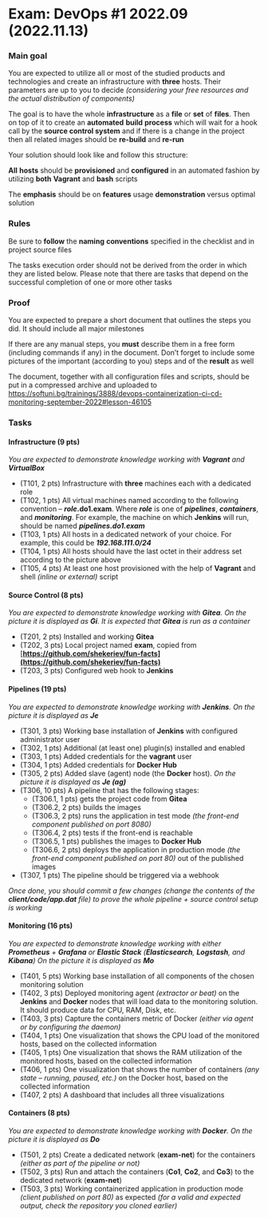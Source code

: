 ﻿
# **Exam: DevOps #1 2022.09 (2022.11.13)**
### **Main goal**
You are expected to utilize all or most of the studied products and technologies and create an infrastructure with **three** hosts. Their parameters are up to you to decide *(considering your free resources and the actual distribution of components)*

The goal is to have the whole **infrastructure** as a **file** or **set** of **files**. Then on top of it to create an **automated** **build** **process** which will wait for a hook call by the **source control system** and if there is a change in the project then all related images should be **re-build** and **re-run**

Your solution should look like and follow this structure:

**All** **hosts** should be **provisioned** and **configured** in an automated fashion by utilizing **both** **Vagrant** and **bash** scripts

The **emphasis** should be on **features** usage **demonstration** versus optimal solution
### **Rules**
Be sure to **follow** the **naming** **conventions** specified in the checklist and in project source files

The tasks execution order should not be derived from the order in which they are listed below. Please note that there are tasks that depend on the successful completion of one or more other tasks
### **Proof**
You are expected to prepare a short document that outlines the steps you did. It should include all major milestones

If there are any manual steps, you **must** describe them in a free form (including commands if any) in the document. Don’t forget to include some pictures of the important (according to you) steps and of the **result** as well

The document, together with all configuration files and scripts, should be put in a compressed archive and uploaded to <https://softuni.bg/trainings/3888/devops-containerization-ci-cd-monitoring-september-2022#lesson-46105> 
### **Tasks**
#### **Infrastructure (9 pts)**
*You are expected to demonstrate knowledge working with **Vagrant** and **VirtualBox***

- (T101, 2 pts) Infrastructure with **three** machines each with a dedicated role
- (T102, 1 pts) All virtual machines named according to the following convention – ***role*.do1.exam**. Where ***role*** is one of ***pipelines***, ***containers***, and ***monitoring***. For example, the machine on which **Jenkins** will run, should be named ***pipelines.do1.exam***
- (T103, 1 pts) All hosts in a dedicated network of your choice. For example, this could be ***192.168.111.0/24*** 
- (T104, 1 pts) All hosts should have the last octet in their address set according to the picture above
- (T105, 4 pts) At least one host provisioned with the help of **Vagrant** and shell *(inline or external)* script 
#### **Source Control (8 pts)**
*You are expected to demonstrate knowledge working with **Gitea**. On the picture it is displayed as **Gi**. It is expected that **Gitea** is run as a container*

- (T201, 2 pts) Installed and working **Gitea**
- (T202, 3 pts) Local project named **exam**, copied from [**https://github.com/shekeriev/fun-facts](https://github.com/shekeriev/fun-facts)** 
- (T203, 3 pts) Configured web hook to **Jenkins**
#### **Pipelines (19 pts)**
*You are expected to demonstrate knowledge working with **Jenkins**. On the picture it is displayed as **Je***

- (T301, 3 pts) Working base installation of **Jenkins** with configured administrator user
- (T302, 1 pts) Additional (at least one) plugin(s) installed and enabled 
- (T303, 1 pts) Added credentials for the **vagrant** user
- (T304, 1 pts) Added credentials for **Docker Hub**
- (T305, 2 pts) Added slave (agent) node (the **Docker** host). *On the picture it is displayed as **Je (ag)***
- (T306, 10 pts) А pipeline that has the following stages:
  - (T306.1, 1 pts) gets the project code from **Gitea**
  - (T306.2, 2 pts) builds the images
  - (T306.3, 2 pts) runs the application in test mode *(the front-end component published on port 8080)*
  - (T306.4, 2 pts) tests if the front-end is reachable
  - (T306.5, 1 pts) publishes the images to **Docker Hub**
  - (T306.6, 2 pts) deploys the application in production mode *(the front-end component published on port 80)* out of the published images
- (T307, 1 pts) The pipeline should be triggered via a webhook

*Once done, you should commit a few changes (change the contents of the **client/code/app.dat** file) to prove the whole pipeline + source control setup is working*
#### **Monitoring (16 pts)**
*You are expected to demonstrate knowledge working with either **Prometheus** + **Grafana** or **Elastic Stack** (**Elasticsearch**, **Logstash**, and **Kibana**) On the picture it is displayed as **Mo***

- (T401, 5 pts) Working base installation of all components of the chosen monitoring solution 
- (T402, 3 pts) Deployed monitoring agent *(extractor or beat)* on the **Jenkins** and **Docker** nodes that will load data to the monitoring solution. It should produce data for CPU, RAM, Disk, etc.
- (T403, 3 pts) Capture the containers metric of Docker *(either via agent or by configuring the daemon)* 
- (T404, 1 pts) One visualization that shows the CPU load of the monitored hosts, based on the collected information 
- (T405, 1 pts) One visualization that shows the RAM utilization of the monitored hosts, based on the collected information 
- (T406, 1 pts) One visualization that shows the number of containers *(any state – running, paused, etc.)* on the Docker host, based on the collected information
- (T407, 2 pts) A dashboard that includes all three visualizations
#### **Containers (8 pts)**
*You are expected to demonstrate knowledge working with **Docker**. On the picture it is displayed as **Do***

- (T501, 2 pts) Create a dedicated network (**exam-net**) for the containers *(either as part of the pipeline or not)*
- (T502, 3 pts) Run and attach the containers (**Co1**, **Co2**, and **Co3**) to the dedicated network (**exam-net**)
- (T503, 3 pts) Working containerized application in production mode *(client published on port 80)* as expected *(for a valid and expected output, check the repository you cloned earlier)*


